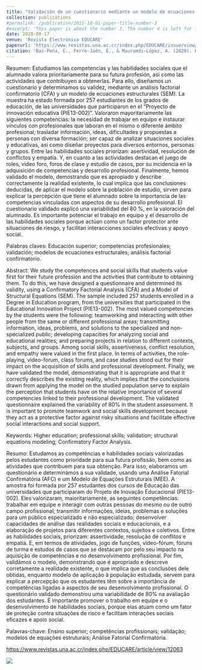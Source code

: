 ```yaml
---
title: "Validación de un cuestionario mediante un modelo de ecuaciones estructurales para conocer percepciones del alumnado sobre competencias profesionales y habilidades sociales en los grados de educación"
collection: publications
#permalink: /publication/2015-10-01-paper-title-number-3
#excerpt: 'This paper is about the number 3. The number 4 is left for future work.'
date: 2020-08-17
venue: 'Revista Electrónica EDUCARE'
paperurl: 'https://www.revistas.una.ac.cr/index.php/EDUCARE/issue/view/1123'
citation: 'Bas-Peña, E., Ferre-Jaén, E., & Maurandi-López, A. (2020). Professional Skills and Social Skills in the Degrees of Education: Validation of a Questionnaire Using a Structural Equation Model. Revista Electrónica Educare, 24(3), 1-20. https://doi.org/10.15359/ree.24-3.1'
---
```


Resumen: Estudiamos las competencias y las habilidades sociales que el alumnado valora prioritariamente para su futura profesión, así como las actividades que contribuyen a obtenerlas. Para ello, diseñamos un cuestionario y determinamos su validez, mediante un análisis factorial confirmatorio (CFA) y un modelo de ecuaciones estructurales (SEM). La muestra ha estado formada por 257 estudiantes de los grados de educación, de las universidades que participaron en el “Proyecto de innovación educativa (PIE13-002)”. Valoraron mayoritariamente las siguientes competencias: la necesidad de trabajar en equipo e instaurar vínculos con profesionales que laboran en el mismo o diferente ámbito profesional; trasladar información, ideas, dificultades y propuestas a personas con diversa formación; ser capaz de analizar situaciones sociales y educativas, así como diseñar proyectos para diversos entornos, personas y grupos. Entre las habilidades sociales priorizan: asertividad, resolución de conflictos y empatía. Y, en cuanto a las actividades destacan el juego de roles, video foro, foros de clase y estudio de casos, por su incidencia en la adquisición de competencias y desarrollo profesional. Finalmente, hemos validado el modelo, demostrando que es apropiado y describe correctamente la realidad existente, lo cual implica que las conclusiones deducidas, de aplicar el modelo sobre la población de estudio, sirven para explicar la percepción que tiene el alumnado sobre la importancia de las competencias vinculadas con aspectos de su desarrollo profesional. El cuestionario validado explicó una variabilidad del 80 %, en la valoración del alumnado. Es importante potenciar el trabajo en equipo y el desarrollo de las habilidades sociales porque actúan como un factor protector ante situaciones de riesgo, y facilitan interacciones sociales efectivas y apoyo social.

Palabras claves: Educación superior; competencias profesionales; validación; modelos de ecuaciones estructurales; análisis factorial confirmatorio.

Abstract: We study the competences and social skills that students value first for their future profession and the activities that contribute to obtaining them. To do this, we have designed a questionnaire and determined its validity, using a Confirmatory Factorial Analysis (CFA) and a Model of Structural Equations (SEM). The sample included 257 students enrolled in a Degree in Education program, from the universities that participated in the Educational Innovation Project (PIE13-002). The most valued competencies by the students were the following: teamworking and interacting with other people from the same or different professional areas; transmitting information, ideas, problems, and solutions to the specialized and non-specialized public; developing capacities for analyzing social and educational realities; and preparing projects in relation to different contexts, subjects, and groups. Among social skills, assertiveness, conflict resolution, and empathy were valued in the first place. In terms of activities, the role-playing, video-forum, class forums, and case studies stood out for their impact on the acquisition of skills and professional development. Finally, we have validated the model, demonstrating that it is appropriate and that it correctly describes the existing reality, which implies that the conclusions drawn from applying the model on the studied population serve to explain the perception that students have on the relative importance of several competencies linked to their professional development. The validated questionnaire explained the variability of 80% in the student assessment. It is important to promote teamwork and social skills development because they act as a protective factor against risky situations and facilitate effective social interactions and social support.

Keywords: Higher education; professional skills; validation; structural equations modeling; Confirmatory Factor Analysis.

Resumo: Estudamos as competências e habilidades sociais valorizadas pelos estudantes como prioridade para sua futura profissão, bem como as atividades que contribuem para sua obtenção. Para isso, elaboramos um questionário e determinámos a sua validade, usando uma Análise Fatorial Confirmatória (AFC) e um Modelo de Equações Estruturais (MEE). A amostra foi formada por 257 estudantes dos cursos de Educação das universidades que participaram do Projeto de Inovação Educacional (PIE13-002). Eles valorizaram, maioritariamente, as seguintes competências: trabalhar em equipe e interagir com outras pessoas do mesmo ou de outro campo profissional; transmitir informações, ideias, problemas e soluções para um público especializado e não especializado; desenvolver capacidades de análise das realidades sociais e educacionais, e a elaboração de projetos para diferentes contextos, sujeitos e coletivos. Entre as habilidades sociais, priorizam: assertividade, resolução de conflitos e empatia. E, em termos de atividades, jogo de funções, vídeo-fórum, fóruns de turma e estudos de casos que se destacam por pelo seu impacto na aquisição de competências e no desenvolvimento profissional. Por fim, validámos o modelo, demonstrando que é apropriado e descreve corretamente a realidade existente, o que implica que as conclusões dele obtidas, enquanto modelo de aplicação à população estudada, servem para explicar a percepção que os estudantes têm sobre a importância de competências ligadas a aspectos de seu desenvolvimento profissional. O questionário validado demonstrou uma variabilidade de 80% na avaliação dos estudantes. É importante promover o trabalho em equipe e o desenvolvimento de habilidades sociais, porque elas atuam como um fator de proteção contra situações de risco e facilitam interações sociais eficazes e apoio social.

Palavras-chave: Ensino superior; competências profissionais; validação; modelos de equações estruturais; Análise Fatorial Confirmatória.

<https://www.revistas.una.ac.cr/index.php/EDUCARE/article/view/12063>

![](https://amaurandi.github.io/files/educare.png)



